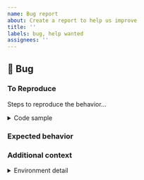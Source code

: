 ```yaml
---
name: Bug report
about: Create a report to help us improve
title: ''
labels: bug, help wanted
assignees: ''
---
```


## 🐛 Bug

<!-- A clear and concise description of what the bug is. -->

### To Reproduce

Steps to reproduce the behavior...

<!-- If you have a code sample, error messages, stack traces, please provide it here as well -->

<details>
  <summary>Code sample</summary>

```python
# Ideally attach a minimal code sample to reproduce the decried issue.
# Minimal means having the shortest code but still preserving the bug.
```

</details>

### Expected behavior

<!-- A clear and concise description of what you expected to happen. -->

### Additional context

<!-- Add any other context about the problem here. -->

<details>
  <summary>Environment detail</summary>

- PyTorch Version (e.g., 1.0):
- OS (e.g., Linux):
- How you installed PyTorch (`conda`, `pip`, source):
- Build command you used (if compiling from source):
- Python version:
- CUDA/cuDNN version:
- GPU models and configuration:
- Any other relevant information:

</details>
